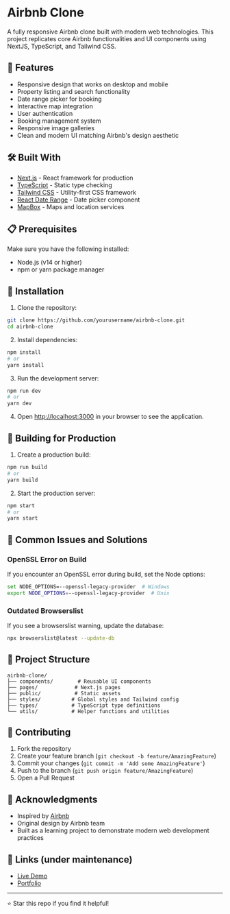 # Airbnb Clone

A fully responsive Airbnb clone built with modern web technologies. This project replicates core Airbnb functionalities and UI components using NextJS, TypeScript, and Tailwind CSS.

## 🚀 Features

- Responsive design that works on desktop and mobile
- Property listing and search functionality
- Date range picker for booking
- Interactive map integration
- User authentication
- Booking management system
- Responsive image galleries
- Clean and modern UI matching Airbnb's design aesthetic

## 🛠️ Built With

- [Next.js](https://nextjs.org/) - React framework for production
- [TypeScript](https://www.typescriptlang.org/) - Static type checking
- [Tailwind CSS](https://tailwindcss.com/) - Utility-first CSS framework
- [React Date Range](https://github.com/hypeserver/react-date-range) - Date picker component
- [MapBox](https://www.mapbox.com/) - Maps and location services

## 📋 Prerequisites

Make sure you have the following installed:

- Node.js (v14 or higher)
- npm or yarn package manager

## 🔧 Installation

1. Clone the repository:

```bash
git clone https://github.com/yourusername/airbnb-clone.git
cd airbnb-clone
```

2. Install dependencies:

```bash
npm install
# or
yarn install
```

3. Run the development server:

```bash
npm run dev
# or
yarn dev
```

4. Open [http://localhost:3000](http://localhost:3000) in your browser to see the application.

## 🚀 Building for Production

1. Create a production build:

```bash
npm run build
# or
yarn build
```

2. Start the production server:

```bash
npm start
# or
yarn start
```

## 🔧 Common Issues and Solutions

### OpenSSL Error on Build

If you encounter an OpenSSL error during build, set the Node options:

```bash
set NODE_OPTIONS=--openssl-legacy-provider  # Windows
export NODE_OPTIONS=--openssl-legacy-provider  # Unix
```

### Outdated Browserslist

If you see a browserslist warning, update the database:

```bash
npx browserslist@latest --update-db
```

## 🎨 Project Structure

```
airbnb-clone/
├── components/        # Reusable UI components
├── pages/            # Next.js pages
├── public/           # Static assets
├── styles/          # Global styles and Tailwind config
├── types/           # TypeScript type definitions
└── utils/           # Helper functions and utilities
```

## 🤝 Contributing

1. Fork the repository
2. Create your feature branch (`git checkout -b feature/AmazingFeature`)
3. Commit your changes (`git commit -m 'Add some AmazingFeature'`)
4. Push to the branch (`git push origin feature/AmazingFeature`)
5. Open a Pull Request

## 👏 Acknowledgments

- Inspired by [Airbnb](https://www.airbnb.com/)
- Original design by Airbnb team
- Built as a learning project to demonstrate modern web development practices

## 🔗 Links (under maintenance)

- [Live Demo](https://your-demo-link.com)
- [Portfolio](https://your-portfolio.com)

---

⭐️ Star this repo if you find it helpful!
